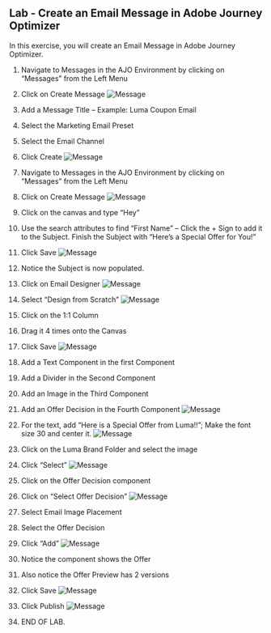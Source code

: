 ## Lab - Create an Email Message in Adobe Journey Optimizer

In this exercise, you will create an Email Message in Adobe Journey Optimizer.

1.  Navigate to Messages in the AJO Environment by clicking on “Messages” from the Left Menu
2.  Click on Create Message
![Message](https://github.com/adobe-dss-aep/ajo-handson-labs/blob/51062ce12fafcfa6bd3460f8ecd1f948de6183e2/0.%20Images/Message_2.png)

3.  Add a Message Title – Example:  Luma Coupon Email
4.  Select the Marketing Email Preset
5.  Select the Email Channel
6.  Click Create
![Message](https://github.com/adobe-dss-aep/ajo-handson-labs/blob/51062ce12fafcfa6bd3460f8ecd1f948de6183e2/0.%20Images/Message_3.png)

7.  Navigate to Messages in the AJO Environment by clicking on “Messages” from the Left Menu
8.  Click on Create Message
![Message](https://github.com/adobe-dss-aep/ajo-handson-labs/blob/51062ce12fafcfa6bd3460f8ecd1f948de6183e2/0.%20Images/Message_4.png)

9.  Click on the canvas and type “Hey”
10.  Use the search attributes to find “First Name” – Click the + Sign to add it to the Subject.  Finish the Subject with “Here’s a Special Offer for You!”
11.  Click Save
![Message](https://github.com/adobe-dss-aep/ajo-handson-labs/blob/51062ce12fafcfa6bd3460f8ecd1f948de6183e2/0.%20Images/Message_5.png)

12.  Notice the Subject is now populated.
13.  Click on Email Designer
![Message](https://github.com/adobe-dss-aep/ajo-handson-labs/blob/51062ce12fafcfa6bd3460f8ecd1f948de6183e2/0.%20Images/Message_6.png)

14.  Select “Design from Scratch”
![Message](https://github.com/adobe-dss-aep/ajo-handson-labs/blob/51062ce12fafcfa6bd3460f8ecd1f948de6183e2/0.%20Images/Message_7.png)

15.  Click on the 1:1 Column
16.  Drag it 4 times onto the Canvas
17.  Click Save
![Message](https://github.com/adobe-dss-aep/ajo-handson-labs/blob/51062ce12fafcfa6bd3460f8ecd1f948de6183e2/0.%20Images/Message_8.png)

18.  Add a Text Component in the first Component
19.  Add a Divider in the Second Component
20.  Add an Image in the Third Component
21.  Add an Offer Decision in the Fourth Component
![Message](https://github.com/adobe-dss-aep/ajo-handson-labs/blob/51062ce12fafcfa6bd3460f8ecd1f948de6183e2/0.%20Images/Message_9.png)

22.  For the text, add “Here is a Special Offer from Luma!!”;  Make the font size 30 and center it.
![Message](https://github.com/adobe-dss-aep/ajo-handson-labs/blob/51062ce12fafcfa6bd3460f8ecd1f948de6183e2/0.%20Images/Message_10.png)

23.  Click on the Luma Brand Folder and select the image
24.  Click “Select”
![Message](https://github.com/adobe-dss-aep/ajo-handson-labs/blob/51062ce12fafcfa6bd3460f8ecd1f948de6183e2/0.%20Images/Message_11.png)

25.  Click on the Offer Decision component
26.  Click on “Select Offer Decision”
![Message](https://github.com/adobe-dss-aep/ajo-handson-labs/blob/51062ce12fafcfa6bd3460f8ecd1f948de6183e2/0.%20Images/Message_12.png)

27.  Select Email Image Placement
28.  Select the Offer Decision
29.  Click “Add”
![Message](https://github.com/adobe-dss-aep/ajo-handson-labs/blob/51062ce12fafcfa6bd3460f8ecd1f948de6183e2/0.%20Images/Message_13.png)

30.  Notice the component shows the Offer
31.  Also notice the Offer Preview has 2 versions
32.  Click Save
![Message](https://github.com/adobe-dss-aep/ajo-handson-labs/blob/51062ce12fafcfa6bd3460f8ecd1f948de6183e2/0.%20Images/Message_14.png)

33.  Click Publish
![Message](https://github.com/adobe-dss-aep/ajo-handson-labs/blob/51062ce12fafcfa6bd3460f8ecd1f948de6183e2/0.%20Images/Message_15.png)

34.  END OF LAB.
